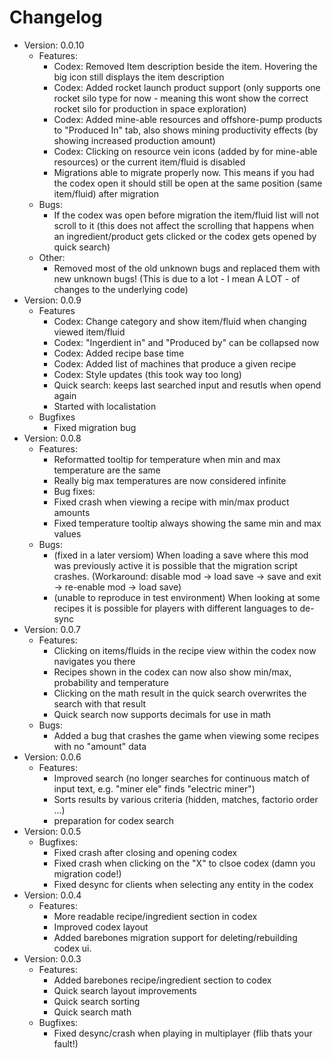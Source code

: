 # Changelog
  - Version: 0.0.10
    - Features:
        - Codex: Removed Item description beside the item. Hovering the big icon still displays the item description
        - Codex: Added rocket launch product support (only supports one rocket silo type for now - meaning this wont show the correct rocket silo for production in space exploration)
        - Codex: Added mine-able resources and offshore-pump products to "Produced In" tab, also shows mining productivity effects (by showing increased production amount)
        - Codex: Clicking on resource vein icons (added by for mine-able resources) or the current item/fluid is disabled
        - Migrations able to migrate properly now. This means if you had the codex open it should still be open at the same position (same item/fluid) after migration
    - Bugs:
        - If the codex was open before migration the item/fluid list will not scroll to it (this does not affect the scrolling that happens when an ingredient/product gets clicked or the codex gets opened by quick search)
    - Other:
        - Removed most of the old unknown bugs and replaced them with new unknown bugs! (This is due to a lot - I mean A LOT - of changes to the underlying code)
  - Version: 0.0.9
    - Features
        - Codex: Change category and show item/fluid when changing viewed item/fluid
        - Codex: "Ingerdient in" and "Produced by" can be collapsed now
        - Codex: Added recipe base time
        - Codex: Added list of machines that produce a given recipe
        - Codex: Style updates (this took way too long)
        - Quick search: keeps last searched input and resutls when opend again
        - Started with localistation
    - Bugfixes
        - Fixed migration bug
  - Version: 0.0.8
    - Features:
        - Reformatted tooltip for temperature when min and max temperature are the same
        - Really big max temperatures are now considered infinite
        - Bug fixes:
        - Fixed crash when viewing a recipe with min/max product amounts
        - Fixed temperature tooltip always showing the same min and max values
    - Bugs:
        - (fixed in a later versiom) When loading a save where this mod was previously active it is possible that the migration script crashes. (Workaround: disable mod -> load save -> save and exit -> re-enable mod -> load save)
        - (unable to reproduce in test environment) When looking at some recipes it is possible for players with different languages to de-sync
  - Version: 0.0.7
    - Features:
        - Clicking on items/fluids in the recipe view within the codex now navigates you there
        - Recipes shown in the codex can now also show min/max, probability and temperature
        - Clicking on the math result in the quick search overwrites the search with that result
        - Quick search now supports decimals for use in math
    - Bugs:
        - Added a bug that crashes the game when viewing some recipes with no "amount" data
  - Version: 0.0.6
    - Features:
        - Improved search (no longer searches for continuous match of input text, e.g. "miner ele" finds "electric miner")
        - Sorts results by various criteria (hidden, matches, factorio order ...)
        - preparation for codex search
  - Version: 0.0.5
    - Bugfixes:
        - Fixed crash after closing and opening codex
        - Fixed crash when clicking on the "X" to clsoe codex (damn you migration code!)
        - Fixed desync for clients when selecting any entity in the codex
  - Version: 0.0.4
    - Features:
        - More readable recipe/ingredient section in codex
        - Improved codex layout
        - Added barebones migration support for deleting/rebuilding codex ui.
  - Version: 0.0.3
    - Features:
        - Added barebones recipe/ingredient section to codex
        - Quick search layout improvements
        - Quick search sorting
        - Quick search math
    - Bugfixes:
        - Fixed desync/crash when playing in multiplayer (flib thats your fault!)